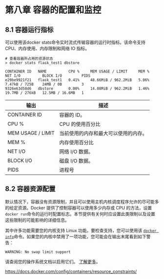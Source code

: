 # 第八章   容器的配置和监控 



## 8.1 容器运行指标

可以使用该docker stats命令实时流式传输容器的运行时指标。该命令支持 CPU、内存使用、内存限制和网络 IO 指标。

```shell
# 查看容器所占用的资源状态
> docker stats flask_test1 dbstore 

CONTAINER ID   NAME          CPU %     MEM USAGE / LIMIT     MEM %     NET I/O          BLOCK I/O         PIDS
e29be9921f21   flask_test1   0.41%     48.66MiB / 962.2MiB   5.06%     7.47kB / 725B    24MB / 0B         3
9326e63d58d6   dbstore       0.00%     14.08MiB / 962.2MiB   1.46%     19.7MB / 276kB   12.5MB / 16.6MB   1

```



| 输出              | 描述                                 |
| ----------------- | ------------------------------------ |
| CONTAINER ID      | 容器的 ID。                          |
| CPU %             | CPU 的使用百分比                     |
| MEM USAGE / LIMIT | 当前使用的内存和最大可以使用的内存。 |
| MEM %             | 内存使用百分比                       |
| NET I/O           | 网络 I/O 数据。                      |
| BLOCK I/O         | 磁盘 I/O 数据。                      |
| PIDS              | 进程号                               |



## 8.2 容器资源配置

默认情况下，容器没有资源限制，并且可以使用主机内核调度程序允许的尽可能多的给定资源。Docker 提供了控制容器可以使用多少内存或 CPU 的方法，设置`docker run`命令的运行时配置标志。本节提供有关何时应设置此类限制以及设置这些限制的可能影响的详细信息。

其中许多功能需要您的内核支持 Linux 功能。要检查支持，您可以使用该 [`docker info`](https://docs.docker.com/engine/reference/commandline/info/)命令。如果您的内核中禁用了一项功能，您可能会在输出末尾看到如下警告：

```shell
WARNING: No swap limit support
```

请查阅您的操作系统文档以启用它们。 [了解更多](https://docs.docker.com/engine/install/linux-postinstall/#your-kernel-does-not-support-cgroup-swap-limit-capabilities)。

https://docs.docker.com/config/containers/resource_constraints/
